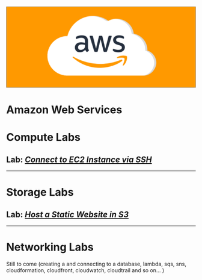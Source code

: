 <p align="center">
<img src=Compute/images/cloud.png/>
</p>



# Amazon Web Services

# Compute Labs
## Lab: [***Connect to EC2 Instance via SSH***](https://github.com/bdgomey/AWS_Labs/blob/master/Compute/SSH_to_instance.md)
---
# Storage Labs
## Lab: [***Host a Static Website in S3***](https://github.com/bdgomey/AWS_Labs/blob/master/Storage/S3_demo.md)
---
# Networking Labs

Still to come (creating a and connecting to a database, lambda, sqs, sns, cloudformation, cloudfront, cloudwatch, cloudtrail and so on... )